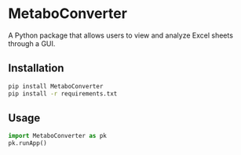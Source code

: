 # MetaboConverter

A Python package that allows users to view and analyze Excel sheets through a GUI.

## Installation

```bash
pip install MetaboConverter
pip install -r requirements.txt
```

## Usage

```python
import MetaboConverter as pk
pk.runApp()
